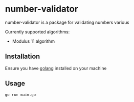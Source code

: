 # number-validator

number-validator is a package for validating numbers various

Currently supported algorithms:
- Modulus 11 algorithm

## Installation

Ensure you have [golang](https://go.dev/) installed on your machine


## Usage

```bash
go run main.go
```